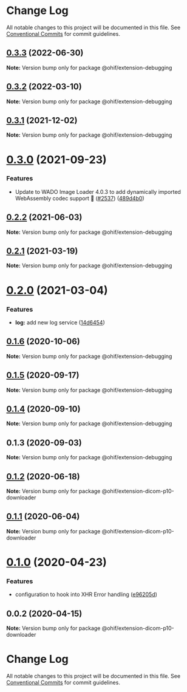 # Change Log

All notable changes to this project will be documented in this file.
See [Conventional Commits](https://conventionalcommits.org) for commit guidelines.

## [0.3.3](https://github.com/OHIF/Viewers/compare/@ohif/extension-debugging@0.3.2...@ohif/extension-debugging@0.3.3) (2022-06-30)

**Note:** Version bump only for package @ohif/extension-debugging





## [0.3.2](https://github.com/OHIF/Viewers/compare/@ohif/extension-debugging@0.3.1...@ohif/extension-debugging@0.3.2) (2022-03-10)

**Note:** Version bump only for package @ohif/extension-debugging





## [0.3.1](https://github.com/OHIF/Viewers/compare/@ohif/extension-debugging@0.3.0...@ohif/extension-debugging@0.3.1) (2021-12-02)

**Note:** Version bump only for package @ohif/extension-debugging





# [0.3.0](https://github.com/OHIF/Viewers/compare/@ohif/extension-debugging@0.2.2...@ohif/extension-debugging@0.3.0) (2021-09-23)


### Features

* Update to WADO Image Loader 4.0.3 to add dynamically imported WebAssembly codec support 🚀 ([#2537](https://github.com/OHIF/Viewers/issues/2537)) ([489d4b0](https://github.com/OHIF/Viewers/commit/489d4b0584f4657ceda1c5b9b68d5e9733827e47))





## [0.2.2](https://github.com/OHIF/Viewers/compare/@ohif/extension-debugging@0.2.1...@ohif/extension-debugging@0.2.2) (2021-06-03)

**Note:** Version bump only for package @ohif/extension-debugging





## [0.2.1](https://github.com/OHIF/Viewers/compare/@ohif/extension-debugging@0.2.0...@ohif/extension-debugging@0.2.1) (2021-03-19)

**Note:** Version bump only for package @ohif/extension-debugging





# [0.2.0](https://github.com/OHIF/Viewers/compare/@ohif/extension-debugging@0.1.6...@ohif/extension-debugging@0.2.0) (2021-03-04)


### Features

* **log:** add new log service ([14d6454](https://github.com/OHIF/Viewers/commit/14d6454eafaa2ccb50e133c2945c9558052ea27e))





## [0.1.6](https://github.com/OHIF/Viewers/compare/@ohif/extension-debugging@0.1.5...@ohif/extension-debugging@0.1.6) (2020-10-06)

**Note:** Version bump only for package @ohif/extension-debugging





## [0.1.5](https://github.com/OHIF/Viewers/compare/@ohif/extension-debugging@0.1.4...@ohif/extension-debugging@0.1.5) (2020-09-17)

**Note:** Version bump only for package @ohif/extension-debugging





## [0.1.4](https://github.com/OHIF/Viewers/compare/@ohif/extension-debugging@0.1.3...@ohif/extension-debugging@0.1.4) (2020-09-10)

**Note:** Version bump only for package @ohif/extension-debugging





## 0.1.3 (2020-09-03)

**Note:** Version bump only for package @ohif/extension-debugging





## [0.1.2](https://github.com/OHIF/Viewers/compare/@ohif/extension-dicom-p10-downloader@0.1.1...@ohif/extension-dicom-p10-downloader@0.1.2) (2020-06-18)

**Note:** Version bump only for package @ohif/extension-dicom-p10-downloader





## [0.1.1](https://github.com/OHIF/Viewers/compare/@ohif/extension-dicom-p10-downloader@0.1.0...@ohif/extension-dicom-p10-downloader@0.1.1) (2020-06-04)

**Note:** Version bump only for package @ohif/extension-dicom-p10-downloader





# [0.1.0](https://github.com/OHIF/Viewers/compare/@ohif/extension-dicom-p10-downloader@0.0.2...@ohif/extension-dicom-p10-downloader@0.1.0) (2020-04-23)


### Features

* configuration to hook into XHR Error handling ([e96205d](https://github.com/OHIF/Viewers/commit/e96205de35e5bec14dc8a9a8509db3dd4e6ecdb6))





## 0.0.2 (2020-04-15)

**Note:** Version bump only for package @ohif/extension-dicom-p10-downloader





# Change Log

All notable changes to this project will be documented in this file. See
[Conventional Commits](https://conventionalcommits.org) for commit guidelines.

